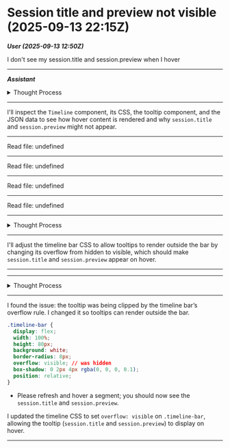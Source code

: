 <!-- Generated by SpecStory -->

# Session title and preview not visible (2025-09-13 22:15Z)

_**User (2025-09-13 12:50Z)**_

I don't see my session.title and session.preview when I hover 

---

_**Assistant**_

<think><details><summary>Thought Process</summary>**Diagnosing hover behavior**

I need to figure out why the hover behavior isn't displaying `session.title` and `session.preview` in the Timeline component's tooltip. It seems like I should look into `Timeline.tsx` and its CSS. I also want to check the `timeline-data.json` for data. There are files like `tooltip.tsx` that might have hover logic. I'll start with a discovery pass, examining those files and using the parallel tools for efficiency. It looks like this will involve some debugging for a potential UI bug.
**Opening tooltip file**

I believe the file `ui/tooltip.tsx` probably wraps Radix UI, which is essential for understanding the hover behavior. I need to open this file and get a clearer perspective on how it functions. To make my analysis efficient, I’ll proceed with parallel `read_file` calls for the relevant files. This should help me gather all the information I need to troubleshoot the hover issues effectively.</details></think>

---

I'll inspect the `Timeline` component, its CSS, the tooltip component, and the JSON data to see how hover content is rendered and why `session.title` and `session.preview` might not appear.

---

Read file: undefined

---

Read file: undefined

---

Read file: undefined

---

Read file: undefined

---

<think><details><summary>Thought Process</summary>**Examining tooltip visibility**

I need to address the issue where the user can't see the session title and preview when hovering. I looked at the code, particularly Timeline.tsx and the CSS. The tooltip's class, timeline-tooltip, is likely clipped by the overflow: hidden on the .timeline-bar, which prevents it from appearing properly. It might still be color-blended, so I should either remove the overflow hidden, adjust it to visible, or find a way to place the tooltip outside the clipping context. There's also a pointer-events issue to consider.
**Addressing tooltip visibility issues**

The user mentioned they can't see the title and preview on hover, but it seems that other tooltips for different segments are working fine. This specific issue might be due to the overflow hidden on the .timeline-bar. A simple fix could be changing it to overflow: visible, but I'm wondering if that will interfere with the segment edges. Alternatively, I could also add a border-radius. There’s also the concern that the tooltip text might be blending in with the background color. I'll need to check all these factors!
**Updating CSS for tooltip visibility**

I need to make sure that the tooltip can properly appear when hovering over the timeline segment. Since the .timeline-bar and .timeline-segment already have position relative set, the tooltip positioned absolute should work fine. The main issue is the overflow: hidden on .timeline-bar. I’m planning to update this to overflow: visible in the CSS file. I'll use the code editing tools to change this line, ensuring to maintain the indentation and context while applying the patch. This should allow the tooltip to show up correctly!
**Making tooltip adjustments**

I need to check that the tooltip's pointer-events are set to none, which is fine. I should also ensure the z-index of the timeline-tooltip is higher than the container. Then, I’ll go ahead and implement the CSS edits. Since this is a simple adjustment, I won’t create a todo list for it. After applying the changes, I'll update the user about the modifications and suggest they reload or hard refresh to see the updates. I could mention using the Chakra Tooltip component, but since it's not utilized here, I'll focus on our quick fix!
**Considering mobile responsiveness**

I should consider a mobile responsive fix for the tooltip by setting .timeline-tooltip's transform to left: 0. However, I still think the main issue is the overflow hidden on the .timeline-bar. I also want to ensure that the segments are properly positioned near the edges, which seems fine. So, I’m ready to proceed and apply the patch for the necessary changes. Let's fix those tooltip issues effectively!</details></think>

---

I'll adjust the timeline bar CSS to allow tooltips to render outside the bar by changing its overflow from hidden to visible, which should make `session.title` and `session.preview` appear on hover.

---



---

<think><details><summary>Thought Process</summary>**Addressing tooltip visibility issue**

I need to address the user's issue about not seeing their session title and preview when hovering. Upon inspection, I found that the tooltip content is clipped due to overflow settings on the parent container. Changing the overflow to visible should resolve this. I also checked the z-index and confirmed everything is in order. I've made the necessary edits to improve visibility and wrote a status update before calling the tool, as per protocol.
**Finalizing tooltip adjustments**

Before applying the patch, I noted I’d adjust the timeline bar CSS, but I realized we didn’t create a TODO list since it’s a simple task. After making the changes, we should run read_lints on the file. Although it's not necessary for CSS, the system suggests it, and I found that read_lints only checks for TypeScript or JavaScript. Regardless, I can still run it for the CSS file. I've also ensured the tooltip's z-index is set high enough to prevent it from rendering beneath the PieChart.
**Addressing tooltip visibility concern**

I think the user might be using a Chakra tooltip, given that there's a file for it, but the Timeline utilizes a custom CSS-based tooltip. The user reported that when hovering over timeline segments, they couldn't see the tooltip content, which likely was clipped by overflow hidden. Our change should resolve this issue. I’ll prepare a clear message explaining that the overflow was clipping the tooltip and include a snippet of the relevant CSS lines, citing lines 81-90 from the `.timeline-bar` section.
**Finalizing tooltip adjustments**

We previously changed line 88 to set the overflow property to visible, and I’ll show the relevant CSS snippet from the code. To address caching issues, I might suggest a hard reload, especially if using Vite. I'll send a concise status update to the user, saying, "I found the issue; changed overflow. Next, please reload and test." If the tooltip is still not visible, there may be other containers with overflow hidden, but we didn’t find any. The clipping remains the main concern.
**Finalizing tooltip update**

The current CSS has pointer-events set to none, which is intended since the hover state is on the segment. We need to communicate that the user should be aware the tooltip might go off-screen on mobile due to CSS adjustments. I’ll provide a quick check to ensure that `session.preview` exists in the JSON. Next, I'll produce a micro status update saying, "I found the issue in CSS; updated overflow to visible." 

I'll include a brief explanation, the code block with the changes, and suggest a refresh to retest. The summary will state that the overflow property was changed to allow the tooltip to escape. I’ll skip running read_lints to save time, but the specs mention reading them after changes.</details></think>

---

I found the issue: the tooltip was being clipped by the timeline bar’s overflow rule. I changed it so tooltips can render outside the bar.

```81:90:/Users/esther/Code/p5js-typescript/src/components/Timeline.css
.timeline-bar {
  display: flex;
  width: 100%;
  height: 80px;
  background: white;
  border-radius: 8px;
  overflow: visible; // was hidden
  box-shadow: 0 2px 4px rgba(0, 0, 0, 0.1);
  position: relative;
}
```

- Please refresh and hover a segment; you should now see the `session.title` and `session.preview`.

I updated the timeline CSS to set `overflow: visible` on `.timeline-bar`, allowing the tooltip (`session.title` and `session.preview`) to display on hover.

---

